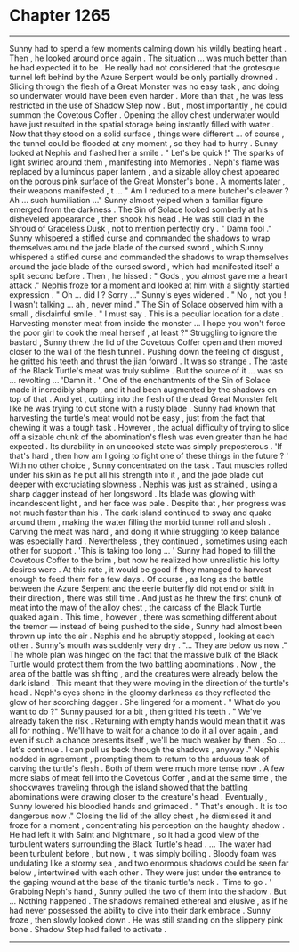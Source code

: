 
# Chapter 1265


---

Sunny had to spend a few moments calming down his wildly beating heart . Then , he looked around once again .
The situation … was much better than he had expected it to be .
He really had not considered that the grotesque tunnel left behind by the Azure Serpent would be only partially drowned . Slicing through the flesh of a Great Monster was no easy task , and doing so underwater would have been even harder . More than that , he was less restricted in the use of Shadow Step now .
But , most importantly , he could summon the Covetous Coffer .
Opening the alloy chest underwater would have just resulted in the spatial storage being instantly filled with water . Now that they stood on a solid surface , things were different … of course , the tunnel could be flooded at any moment , so they had to hurry .
Sunny looked at Nephis and flashed her a smile .
" Let's be quick !"
The sparks of light swirled around them , manifesting into Memories . Neph's flame was replaced by a luminous paper lantern , and a sizable alloy chest appeared on the porous pink surface of the Great Monster's bone .
A moments later , their weapons manifested , t ...
" Am I reduced to a mere butcher's cleaver ? Ah … such humiliation …"
Sunny almost yelped when a familiar figure emerged from the darkness . The Sin of Solace looked somberly at his disheveled appearance , then shook his head . He was still clad in the Shroud of Graceless Dusk , not to mention perfectly dry .
" Damn fool ."
Sunny whispered a stifled curse and commanded the shadows to wrap themselves around the jade blade of the cursed sword , which Sunny whispered a stifled curse and commanded the shadows to wrap themselves around the jade blade of the cursed sword , which had manifested itself a split second before . Then , he hissed :
" Gods , you almost gave me a heart attack ."
Nephis froze for a moment and looked at him with a slightly startled expression .
" Oh … did I ? Sorry …"
Sunny's eyes widened .
" No , not you ! I wasn't talking … ah , never mind ."
The Sin of Solace observed him with a small , disdainful smile .
" I must say . This is a peculiar location for a date . Harvesting monster meat from inside the monster … I hope you won't force the poor girl to cook the meal herself , at least ?"
Struggling to ignore the bastard , Sunny threw the lid of the Covetous Coffer open and then moved closer to the wall of the flesh tunnel . Pushing down the feeling of disgust , he gritted his teeth and thrust the jian forward .
It was so strange . The taste of the Black Turtle's meat was truly sublime . But the source of it … was so … revolting ...
'Damn it . '
One of the enchantments of the Sin of Solace made it incredibly sharp , and it had been augmented by the shadows on top of that . And yet , cutting into the flesh of the dead Great Monster felt like he was trying to cut stone with a rusty blade .
Sunny had known that harvesting the turtle's meat would not be easy , just from the fact that chewing it was a tough task . However , the actual difficulty of trying to slice off a sizable chunk of the abomination's flesh was even greater than he had expected . Its durability in an uncooked state was simply preposterous .
'If that's hard , then how am I going to fight one of these things in the future ? '
With no other choice , Sunny concentrated on the task . Taut muscles rolled under his skin as he put all his strength into it , and the jade blade cut deeper with excruciating slowness . Nephis was just as strained , using a sharp dagger instead of her longsword . Its blade was glowing with incandescent light , and her face was pale . Despite that , her progress was not much faster than his .
The dark island continued to sway and quake around them , making the water filling the morbid tunnel roll and slosh . Carving the meat was hard , and doing it while struggling to keep balance was especially hard . Nevertheless , they continued , sometimes using each other for support .
'This is taking too long … '
Sunny had hoped to fill the Covetous Coffer to the brim , but now he realized how unrealistic his lofty desires were . At this rate , it would be good if they managed to harvest enough to feed them for a few days . Of course , as long as the battle between the Azure Serpent and the eerie butterfly did not end or shift in their direction , there was still time .
And just as he threw the first chunk of meat into the maw of the alloy chest , the carcass of the Black Turtle quaked again . This time , however , there was something different about the tremor — instead of being pushed to the side , Sunny had almost been thrown up into the air .
Nephis and he abruptly stopped , looking at each other . Sunny's mouth was suddenly very dry .
"... They are below us now ."
The whole plan was hinged on the fact that the massive bulk of the Black Turtle would protect them from the two battling abominations . Now , the area of the battle was shifting , and the creatures were already below the dark island .
This meant that they were moving in the direction of the turtle's head .
Neph's eyes shone in the gloomy darkness as they reflected the glow of her scorching dagger . She lingered for a moment .
" What do you want to do ?"
Sunny paused for a bit , then gritted his teeth .
" We've already taken the risk . Returning with empty hands would mean that it was all for nothing . We'll have to wait for a chance to do it all over again , and even if such a chance presents itself , we'll be much weaker by then . So … let's continue . I can pull us back through the shadows , anyway ."
Nephis nodded in agreement , prompting them to return to the arduous task of carving the turtle's flesh . Both of them were much more tense now .
A few more slabs of meat fell into the Covetous Coffer , and at the same time , the shockwaves traveling through the island showed that the battling abominations were drawing closer to the creature's head .
Eventually , Sunny lowered his bloodied hands and grimaced .
" That's enough . It is too dangerous now ."
Closing the lid of the alloy chest , he dismissed it and froze for a moment , concentrating his perception on the haughty shadow . He had left it with Saint and Nightmare , so it had a good view of the turbulent waters surrounding the Black Turtle's head .
… The water had been turbulent before , but now , it was simply boiling . Bloody foam was undulating like a stormy sea , and two enormous shadows could be seen far below , intertwined with each other .
They were just under the entrance to the gaping wound at the base of the titanic turtle's neck .
'Time to go . '
Grabbing Neph's hand , Sunny pulled the two of them into the shadow .
But ...
Nothing happened .
The shadows remained ethereal and elusive , as if he had never possessed the ability to dive into their dark embrace .
Sunny froze , then slowly looked down .
He was still standing on the slippery pink bone .
Shadow Step had failed to activate .

---

